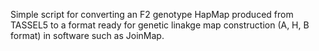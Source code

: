 Simple script for converting an F2 genotype HapMap produced from TASSEL5 to a format ready for genetic linakge map construction (A, H, B format) in 
software such as JoinMap.
